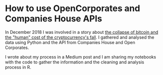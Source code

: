 # How to use OpenCorporates and Companies House APIs

In December 2018 I was involved in a story about [the collapse of bitcoin and the "human" cost of the cryptocurrency's fall](https://news.sky.com/story/behind-the-collapse-the-real-cost-of-bitcoins-fall-from-grace-11585936). I gathered and analysed the data using Python and the API from Companies House and Open Corporates. 

I wrote about my process in a Medium post and I am sharing my notebooks with the code to gather the information and the cleaning and analysis process in R. 
